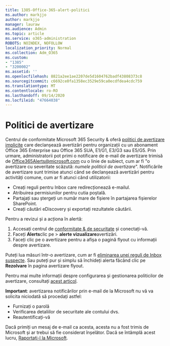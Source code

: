 ```yaml
---
title: 1385-Office-365-alert-politici
ms.author: markjjo
author: markjjo
manager: lauraw
ms.audience: Admin
ms.topic: article
ms.service: o365-administration
ROBOTS: NOINDEX, NOFOLLOW
localization_priority: Normal
ms.collection: Adm_O365
ms.custom:
- "1385"
- "3200002"
ms.assetid: ''
ms.openlocfilehash: 8821a2ee1ae2207de5d1604762badf43808373c8
ms.sourcegitcommit: c6692ce0fa1358ec3529e59ca0ecdfdea4cdc759
ms.translationtype: MT
ms.contentlocale: ro-RO
ms.lasthandoff: 09/14/2020
ms.locfileid: "47664038"
---
```

# <a name="alert-policies"></a>Politici de avertizare

Centrul de conformitate Microsoft 365 Security & oferă [politici de avertizare implicite](https://docs.microsoft.com/microsoft-365/compliance/alert-policies#default-alert-policies) care declanșează avertizări pentru organizații cu un abonament Office 365 Enterprise sau Office 365 SUA, E1/G1, E3/G3 sau E5/G5. Prin urmare, administratorii pot primi o notificare de e-mail de avertizare trimisă de Office365Alerts@microsoft.com cu o linie de subiect, cum ar fi "o avertizare cu severitate scăzută: *numele politicii de avertizare*". Notificările de avertizare sunt trimise atunci când se declanșează avertizări pentru activități comune, cum ar fi atunci când utilizatorii:

- Creați reguli pentru Inbox care redirecționează e-mailul.
- Atribuirea permisiunilor pentru cutia poștală.
- Partajați sau ștergeți un număr mare de fișiere în partajarea fișierelor SharePoint.
- Creați căutări eDiscovery și exportați rezultatele căutării.

Pentru a revizui și a acționa în alertă:

1. Accesați centrul de [conformitate & de securitate](https://protection.office.com) și conectați-vă.
2. Faceți **Alerts**clic pe  >  **alerte vizualizare**avertizări.
3. Faceți clic pe o avertizare pentru a afișa o pagină flyout cu informații despre avertizare.

Puteți lua măsuri într-o avertizare, cum ar fi [eliminarea unei reguli de Inbox suspecte](https://docs.microsoft.com/microsoft-365/security/office-365-security/responding-to-a-compromised-email-account). Sau puteți pur și simplu să închideți alerta făcând clic pe **Rezolvare** în pagina avertizare flyout.

Pentru mai multe informații despre configurarea și gestionarea politicilor de avertizare, consultați  [acest articol](https://docs.microsoft.com/microsoft-365/compliance/alert-policies).

**Important**: avertizarea notificărilor prin e-mail de la Microsoft nu vă va solicita niciodată să procedați astfel:

- Furnizați o parolă
- Verificarea detaliilor de securitate ale contului dvs.
- Reautentificați-vă

Dacă primiți un mesaj de e-mail ca acesta, acesta nu a fost trimis de Microsoft și ar trebui să fie considerat înșelător. Dacă se întâmplă acest lucru, [Raportați-l la Microsoft](https://docs.microsoft.com/microsoft-365/security/office-365-security/report-junk-email-and-phishing-scams-in-outlook-on-the-web-eop).